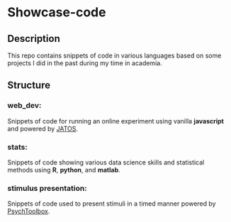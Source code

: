 # Showcase-code

## Description
This repo contains snippets of code in various languages based on some projects I did in the past during my time in academia. 

## Structure
### web_dev: 
Snippets of code for running an online experiment using vanilla **javascript** and powered by [JATOS](https://https://www.jatos.org/).

### stats:
Snippets of code showing various data science skills and statistical methods using **R**, **python**, and **matlab**. 

### stimulus presentation:
Snippets of code used to present stimuli in a timed manner powered by [PsychToolbox](http://psychtoolbox.org/).
